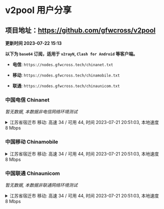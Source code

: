 # v2pool 用户分享
## 项目地址：<https://github.com/gfwcross/v2pool>
**更新时间 2023-07-22 15:13**


**以下为 `base64` 订阅，适用于 `v2rayN`, `Clash for Android` 等客户端。**

- **电信**: `https://nodes.gfwcross.tech/chinanet.txt`

- **移动**: `https://nodes.gfwcross.tech/chinamobile.txt`

- **联通**: `https://nodes.gfwcross.tech/chinaunicom.txt`


### 中国电信 Chinanet
<i>暂无数据, 本数据非电信网络环境测试</i>
<details><summary>江苏省宿迁市 移动: 高速 34 / 可用 44, 时间 2023-07-21 20:51:03, 本地速度 8 Mbps</summary><p>可用节点订阅：https://transfer.sh/CEf5GB4DAs/running.txt<br>高速节点订阅：https://transfer.sh/hoEfvapzSf/good.txt<br>低延迟节点订阅：https://transfer.sh/7GKFJkGHow/low_delay.txt</p></details>
<p></p>

### 中国移动 Chinamobile
<details><summary>江苏省宿迁市 移动: 高速 34 / 可用 44, 时间 2023-07-21 20:51:03, 本地速度 8 Mbps</summary><p>可用节点订阅：https://transfer.sh/CEf5GB4DAs/running.txt<br>高速节点订阅：https://transfer.sh/hoEfvapzSf/good.txt<br>低延迟节点订阅：https://transfer.sh/7GKFJkGHow/low_delay.txt</p></details>
<p></p>

### 中国联通 Chinaunicom
<i>暂无数据, 本数据非联通网络环境测试</i>
<details><summary>江苏省宿迁市 移动: 高速 34 / 可用 44, 时间 2023-07-21 20:51:03, 本地速度 8 Mbps</summary><p>可用节点订阅：https://transfer.sh/CEf5GB4DAs/running.txt<br>高速节点订阅：https://transfer.sh/hoEfvapzSf/good.txt<br>低延迟节点订阅：https://transfer.sh/7GKFJkGHow/low_delay.txt</p></details>
<p></p>